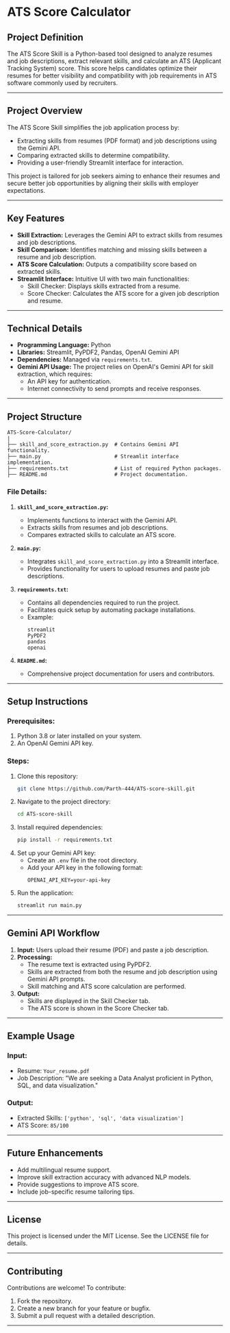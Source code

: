 # ATS Score Calculator

## Project Definition
The ATS Score Skill is a Python-based tool designed to analyze resumes and job descriptions, extract relevant skills, and calculate an ATS (Applicant Tracking System) score. This score helps candidates optimize their resumes for better visibility and compatibility with job requirements in ATS software commonly used by recruiters.

---

## Project Overview
The ATS Score Skill simplifies the job application process by:
- Extracting skills from resumes (PDF format) and job descriptions using the Gemini API.
- Comparing extracted skills to determine compatibility.
- Providing a user-friendly Streamlit interface for interaction.

This project is tailored for job seekers aiming to enhance their resumes and secure better job opportunities by aligning their skills with employer expectations.

---

## Key Features
- **Skill Extraction:** Leverages the Gemini API to extract skills from resumes and job descriptions.
- **Skill Comparison:** Identifies matching and missing skills between a resume and job description.
- **ATS Score Calculation:** Outputs a compatibility score based on extracted skills.
- **Streamlit Interface:** Intuitive UI with two main functionalities:
  - Skill Checker: Displays skills extracted from a resume.
  - Score Checker: Calculates the ATS score for a given job description and resume.

---

## Technical Details
- **Programming Language:** Python
- **Libraries:** Streamlit, PyPDF2, Pandas, OpenAI Gemini API
- **Dependencies:** Managed via `requirements.txt`.
- **Gemini API Usage:** The project relies on OpenAI's Gemini API for skill extraction, which requires:
  - An API key for authentication.
  - Internet connectivity to send prompts and receive responses.

---

## Project Structure
```
ATS-Score-Calculator/
|
├── skill_and_score_extraction.py  # Contains Gemini API functionality.
├── main.py                        # Streamlit interface implementation.
├── requirements.txt               # List of required Python packages.
├── README.md                      # Project documentation.
```

### **File Details:**
1. **`skill_and_score_extraction.py`:**
   - Implements functions to interact with the Gemini API.
   - Extracts skills from resumes and job descriptions.
   - Compares extracted skills to calculate an ATS score.

2. **`main.py`:**
   - Integrates `skill_and_score_extraction.py` into a Streamlit interface.
   - Provides functionality for users to upload resumes and paste job descriptions.

3. **`requirements.txt`:**
   - Contains all dependencies required to run the project.
   - Facilitates quick setup by automating package installations.
   - Example:
     ```
     streamlit
     PyPDF2
     pandas
     openai
     ```

4. **`README.md`:**
   - Comprehensive project documentation for users and contributors.

---

## Setup Instructions

### **Prerequisites:**
1. Python 3.8 or later installed on your system.
2. An OpenAI Gemini API key.

### **Steps:**
1. Clone this repository:
   ```bash
   git clone https://github.com/Parth-444/ATS-score-skill.git
   ```
2. Navigate to the project directory:
   ```bash
   cd ATS-score-skill
   ```
3. Install required dependencies:
   ```bash
   pip install -r requirements.txt
   ```
4. Set up your Gemini API key:
   - Create an `.env` file in the root directory.
   - Add your API key in the following format:
     ```env
     OPENAI_API_KEY=your-api-key
     ```
5. Run the application:
   ```bash
   streamlit run main.py
   ```

---

## Gemini API Workflow
1. **Input:** Users upload their resume (PDF) and paste a job description.
2. **Processing:**
   - The resume text is extracted using PyPDF2.
   - Skills are extracted from both the resume and job description using Gemini API prompts.
   - Skill matching and ATS score calculation are performed.
3. **Output:**
   - Skills are displayed in the Skill Checker tab.
   - The ATS score is shown in the Score Checker tab.

---

## Example Usage
### **Input:**
- Resume: `Your_resume.pdf`
- Job Description: "We are seeking a Data Analyst proficient in Python, SQL, and data visualization."

### **Output:**
- Extracted Skills: `['python', 'sql', 'data visualization']`
- ATS Score: `85/100`

---

## Future Enhancements
- Add multilingual resume support.
- Improve skill extraction accuracy with advanced NLP models.
- Provide suggestions to improve ATS score.
- Include job-specific resume tailoring tips.

---

## License
This project is licensed under the MIT License. See the LICENSE file for details.

---

## Contributing
Contributions are welcome! To contribute:
1. Fork the repository.
2. Create a new branch for your feature or bugfix.
3. Submit a pull request with a detailed description.

---


